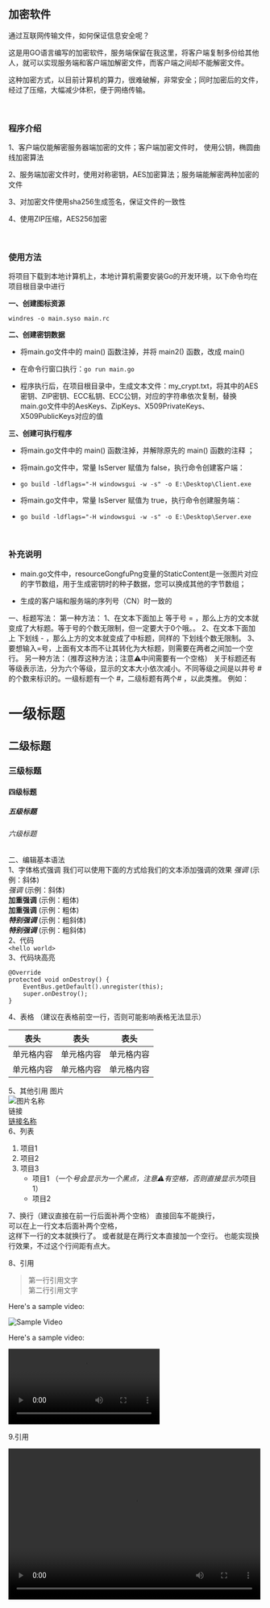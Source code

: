 

## 加密软件

通过互联网传输文件，如何保证信息安全呢？

这是用GO语言编写的加密软件，服务端保留在我这里，将客户端复制多份给其他人，就可以实现服务端和客户端加解密文件，而客户端之间却不能解密文件。

这种加密方式，以目前计算机的算力，很难破解，非常安全；同时加密后的文件，经过了压缩，大幅减少体积，便于网络传输。

<br>

### 程序介绍

1、客户端仅能解密服务器端加密的文件；客户端加密文件时， 使用公钥，椭圆曲线加密算法

2、服务端加密文件时，使用对称密钥，AES加密算法；服务端能解密两种加密的文件

3、对加密文件使用sha256生成签名，保证文件的一致性

4、使用ZIP压缩，AES256加密	

<br>

### 使用方法

将项目下载到本地计算机上，本地计算机需要安装Go的开发环境，以下命令均在项目根目录中进行

__一、创建图标资源__

`windres -o main.syso main.rc`


__二、创建密钥数据__

* 将main.go文件中的 main()  函数注掉，并将 main2()  函数，改成 main() 

* 在命令行窗口执行：`go run main.go`

* 程序执行后，在项目根目录中，生成文本文件：my_crypt.txt，将其中的AES密钥、ZIP密钥、ECC私钥、ECC公钥，对应的字符串依次复制，替换main.go文件中的AesKeys、ZipKeys、X509PrivateKeys、X509PublicKeys对应的值


__三、创建可执行程序__

* 将main.go文件中的 main()  函数注掉，并解除原先的 main()  函数的注释 ；

* 将main.go文件中，常量 IsServer 赋值为 false，执行命令创建客户端：  
* `go build -ldflags="-H windowsgui -w -s" -o E:\Desktop\Client.exe`

* 将main.go文件中，常量 IsServer 赋值为 true，执行命令创建服务端：  
* `go build -ldflags="-H windowsgui -w -s" -o E:\Desktop\Server.exe`

<br>

### 补充说明

* main.go文件中，resourceGongfuPng变量的StaticContent是一张图片对应的字节数组，用于生成密钥时的种子数据，您可以换成其他的字节数组；

* 生成的客户端和服务端的序列号（CN）时一致的

















一、标题写法：
第一种方法：
1、在文本下面加上 等于号 = ，那么上方的文本就变成了大标题。等于号的个数无限制，但一定要大于0个哦。。
2、在文本下面加上 下划线 - ，那么上方的文本就变成了中标题，同样的 下划线个数无限制。
3、要想输入=号，上面有文本而不让其转化为大标题，则需要在两者之间加一个空行。
另一种方法：（推荐这种方法；注意⚠️中间需要有一个空格）
关于标题还有等级表示法，分为六个等级，显示的文本大小依次减小。不同等级之间是以井号  #  的个数来标识的。一级标题有一个 #，二级标题有两个# ，以此类推。
例如：
# 一级标题  
## 二级标题  
### 三级标题  
#### 四级标题  
##### 五级标题  
###### 六级标题 
二、编辑基本语法  
1、字体格式强调
 我们可以使用下面的方式给我们的文本添加强调的效果
*强调*  (示例：斜体)  
 _强调_  (示例：斜体)  
**加重强调**  (示例：粗体)  
 __加重强调__ (示例：粗体)  
***特别强调*** (示例：粗斜体)  
___特别强调___  (示例：粗斜体)  
2、代码  
`<hello world>`  
3、代码块高亮  
```
@Override
protected void onDestroy() {
    EventBus.getDefault().unregister(this);
    super.onDestroy();
}
```  
4、表格 （建议在表格前空一行，否则可能影响表格无法显示）
 
 表头  | 表头  | 表头
 ---- | ----- | ------  
 单元格内容  | 单元格内容 | 单元格内容 
 单元格内容  | 单元格内容 | 单元格内容  
 
5、其他引用
图片  
![图片名称](https://www.baidu.com/img/bd_logo1.png)  
链接  
[链接名称](https://www.baidu.com/)    
6、列表 
1. 项目1  
2. 项目2  
3. 项目3  
   * 项目1 （一个*号会显示为一个黑点，注意⚠️有空格，否则直接显示为*项目1） 
   * 项目2   
 
7、换行（建议直接在前一行后面补两个空格）
直接回车不能换行，  
可以在上一行文本后面补两个空格，  
这样下一行的文本就换行了。
或者就是在两行文本直接加一个空行。
也能实现换行效果，不过这个行间距有点大。  
 
8、引用
> 第一行引用文字  
> 第二行引用文字   

Here's a sample video:

![Sample Video](https://github.com/user-attachments/assets/cb8e4161-5573-48d4-965c-f7f1e58b8251)


Here's a sample video:

![Sample Video](https://private-user-images.githubusercontent.com/19700138/391949025-cb8e4161-5573-48d4-965c-f7f1e58b8251.mp4)

9.引用

<video src="https://private-user-images.githubusercontent.com/19700138/391949025-cb8e4161-5573-48d4-965c-f7f1e58b8251.mp4" controls="controls" width="500" height="300"></video>

